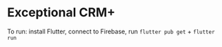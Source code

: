 # Exceptional CRM+
To run: install Flutter, connect to Firebase, run `flutter pub get` + `flutter run`
